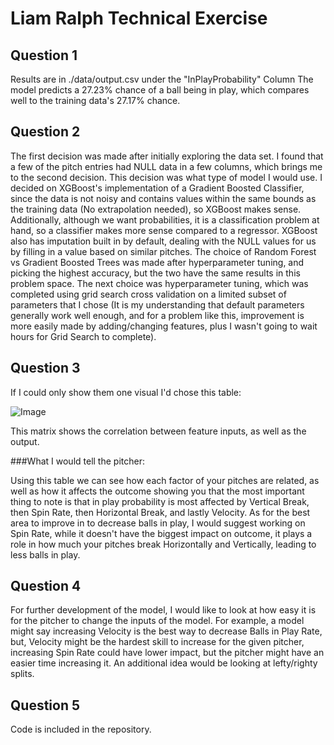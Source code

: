 # Liam Ralph Technical Exercise

## Question 1
Results are in ./data/output.csv under the "InPlayProbability" Column
The model predicts a 27.23% chance of a ball being in play, which compares well to the training data's 27.17% chance.

## Question 2
The first decision was made after initially exploring the data set. I found that a few of the pitch entries had NULL data in a few columns, which brings me to the second decision. This decision was what type of model I would use. I decided on XGBoost's implementation of a Gradient Boosted Classifier, since the data is not noisy and contains values within the same bounds as the training data (No extrapolation needed), so XGBoost makes sense. Additionally, although we want probabilities, it is a classification problem at hand, so a classifier makes more sense compared to a regressor. XGBoost also has imputation built in by default, dealing with the NULL values for us by filling in a value based on similar pitches. The choice of Random Forest vs Gradient Boosted Trees was made after hyperparameter tuning, and picking the highest accuracy, but the two have the same results in this problem space. The next choice was hyperparameter tuning, which was completed using grid search cross validation on a limited subset of parameters that I chose (It is my understanding that default parameters generally work well enough, and for a problem like this, improvement is more easily made by adding/changing features, plus I wasn't going to wait hours for Grid Search to complete).

## Question 3
If I could only show them one visual I'd chose this table:

![Image](https://i.imgur.com/ekGYVa7.png)

This matrix shows the correlation between feature inputs, as well as the output.

###What I would tell the pitcher:

Using this table we can see how each factor of your pitches are related, as well as how it affects the outcome showing you that the most important thing to note is that in play probability is most affected by Vertical Break, then Spin Rate, then Horizontal Break, and lastly Velocity. As for the best area to improve in to decrease balls in play, I would suggest working on Spin Rate, while it doesn't have the biggest impact on outcome, it plays a role in how much your pitches break Horizontally and Vertically, leading to less balls in play.

## Question 4
For further development of the model, I would like to look at how easy it is for the pitcher to change the inputs of the model. For example, a model might say increasing Velocity is the best way to decrease Balls in Play Rate, but, Velocity might be the hardest skill to increase for the given pitcher, increasing Spin Rate could have lower impact, but the pitcher might have an easier time increasing it. An additional idea would be looking at lefty/righty splits.

## Question 5
Code is included in the repository.
